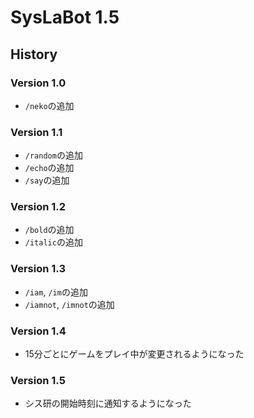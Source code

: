 # SysLaBot 1.5

## History

### Version 1.0

- `/neko`の追加

### Version 1.1

- `/random`の追加
- `/echo`の追加
- `/say`の追加

### Version 1.2

- `/bold`の追加
- `/italic`の追加

### Version 1.3

- `/iam`, `/im`の追加
- `/iamnot`, `/imnot`の追加

### Version 1.4

- 15分ごとにゲームをプレイ中が変更されるようになった

### Version 1.5

- シス研の開始時刻に通知するようになった
